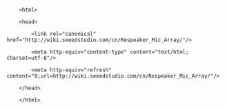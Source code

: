 <!DOCTYPE html>
        <html>
        <head>
            <link rel="canonical" href="http://wiki.seeedstudio.com/cn/Respeaker_Mic_Array/"/>
            <meta http-equiv="content-type" content="text/html; charset=utf-8"/>
            <meta http-equiv="refresh" content="0;url=http://wiki.seeedstudio.com/cn/Respeaker_Mic_Array/"/>
        </head>
        </html>